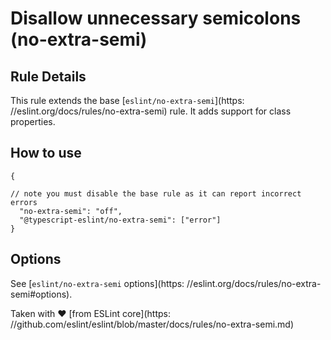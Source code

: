 # Disallow unnecessary semicolons (no-extra-semi)

## Rule Details

This rule extends the base [`eslint/no-extra-semi`](https:
//eslint.org/docs/rules/no-extra-semi) rule. It adds support for class properties.

## How to use

```
{

// note you must disable the base rule as it can report incorrect errors
  "no-extra-semi": "off",
  "@typescript-eslint/no-extra-semi": ["error"]
}
```

## Options

See [`eslint/no-extra-semi` options](https:
//eslint.org/docs/rules/no-extra-semi#options).

Taken with ❤️ [from ESLint core](https:
//github.com/eslint/eslint/blob/master/docs/rules/no-extra-semi.md)
